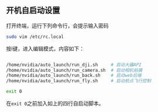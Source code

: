 ## 开机自启动设置

打开终端，运行下列命令行，会提示输入密码

```bash
sudo vim /etc/rc.local
```

按i键，进入编辑模式，内容如下：

```bash

/home/nvidia/auto_launch/run_dji.sh     # 启动大疆API
/home/nvidia/auto_launch/run_camera.sh  # 启动相机拍摄
/home/nvidia/auto_launch/run_back.sh    # 启动web后端
/home/nvidia/auto_launch/run_fly.sh     # 启动航点飞行控制

exit 0
```

在`exit 0`之前加入如上的四行自启动脚本。

